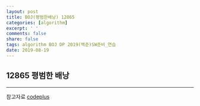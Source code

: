 ```yaml
---
layout: post
title: BOJ(평범한배낭) 12865
categories: [algorithm]
excerpt: ' '
comments: false
share: false
tags: algorithm BOJ DP 2019(백준)SW준비_연습
date: 2019-08-19
---
```


## 12865 평범한 배낭

---

참고자료
[codeplus](https://code.plus/course/33)

